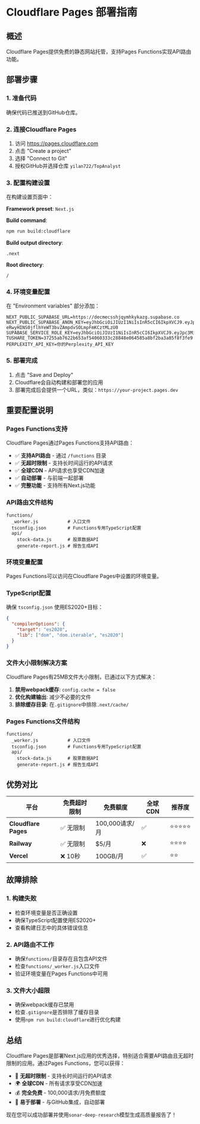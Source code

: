 # Cloudflare Pages 部署指南

## 概述
Cloudflare Pages提供免费的静态网站托管，支持Pages Functions实现API路由功能。

## 部署步骤

### 1. 准备代码
确保代码已推送到GitHub仓库。

### 2. 连接Cloudflare Pages
1. 访问 https://pages.cloudflare.com
2. 点击 "Create a project"
3. 选择 "Connect to Git"
4. 授权GitHub并选择仓库 `yilan722/TopAnalyst`

### 3. 配置构建设置
在构建设置页面中：

**Framework preset**: `Next.js`

**Build command**: 
```bash
npm run build:cloudflare
```

**Build output directory**: 
```
.next
```

**Root directory**: 
```
/
```

### 4. 环境变量配置
在 "Environment variables" 部分添加：

```
NEXT_PUBLIC_SUPABASE_URL=https://decmecsshjqymhkykazg.supabase.co
NEXT_PUBLIC_SUPABASE_ANON_KEY=eyJhbGciOiJIUzI1NiIsInR5cCI6IkpXVCJ9.eyJpc3MiOiJzdXBhYmFzZSIsInJlZiI6ImRlY21lY3NzaGpxeW1oa3lrYXpnIiwicm9sZSI6ImFub24iLCJpYXQiOjE3NTQ2MzIyNTMsImV4cCI6MjA3MDIwODI1M30.-eRwyHINS0jflhYeWT3bvZAmpdvSOLmpFmKCztMLzU0
SUPABASE_SERVICE_ROLE_KEY=eyJhbGciOiJIUzI1NiIsInR5cCI6IkpXVCJ9.eyJpc3MiOiJzdXBhYmFzZSIsInJlZiI6ImRlY21lY3NzaGpxeW1oa3lrYXpnIiwicm9sZSI6InNlcnZpY2Vfcm9sZSIsImlhdCI6MTc1NDYzMjI1MywiZXhwIjoyMDcwMjA4MjUzfQ.TYomlDXMETtWVXPcyoL8kDdRga4cw48cJmmQnfxmWkI
TUSHARE_TOKEN=37255ab7622b653af54060333c28848e064585a8bf2ba3a85f8f3fe9
PERPLEXITY_API_KEY=你的Perplexity_API_KEY
```

### 5. 部署完成
1. 点击 "Save and Deploy"
2. Cloudflare会自动构建和部署您的应用
3. 部署完成后会提供一个URL，类似：`https://your-project.pages.dev`

## 重要配置说明

### Pages Functions支持
Cloudflare Pages通过Pages Functions支持API路由：

- ✅ **支持API路由** - 通过 `/functions` 目录
- ✅ **无超时限制** - 支持长时间运行的API请求
- ✅ **全球CDN** - API请求也享受CDN加速
- ✅ **自动部署** - 与前端一起部署
- ✅ **完整功能** - 支持所有Next.js功能

### API路由文件结构
```
functions/
  _worker.js           # 入口文件
  tsconfig.json        # Functions专用TypeScript配置
  api/
    stock-data.js      # 股票数据API
    generate-report.js # 报告生成API
```

### 环境变量配置
Pages Functions可以访问在Cloudflare Pages中设置的环境变量。

### TypeScript配置
确保 `tsconfig.json` 使用ES2020+目标：

```json
{
  "compilerOptions": {
    "target": "es2020",
    "lib": ["dom", "dom.iterable", "es2020"]
  }
}
```

### 文件大小限制解决方案
Cloudflare Pages有25MB文件大小限制，已通过以下方式解决：

1. **禁用webpack缓存**: `config.cache = false`
2. **优化构建输出**: 减少不必要的文件
3. **排除缓存目录**: 在`.gitignore`中排除`.next/cache/`

### Pages Functions文件结构
```
functions/
  _worker.js           # 入口文件
  tsconfig.json        # Functions专用TypeScript配置
  api/
    stock-data.js      # 股票数据API
    generate-report.js # 报告生成API
```

## 优势对比

| 平台 | 免费超时限制 | 免费额度 | 全球CDN | 推荐度 |
|------|-------------|----------|---------|--------|
| **Cloudflare Pages** | ✅ 无限制 | 100,000请求/月 | ✅ | ⭐⭐⭐⭐⭐ |
| **Railway** | ✅ 无限制 | $5/月 | ❌ | ⭐⭐⭐⭐ |
| **Vercel** | ❌ 10秒 | 100GB/月 | ✅ | ⭐⭐ |

## 故障排除

### 1. 构建失败
- 检查环境变量是否正确设置
- 确保TypeScript配置使用ES2020+
- 查看构建日志中的具体错误信息

### 2. API路由不工作
- 确保`functions/`目录存在且包含API文件
- 检查`functions/_worker.js`入口文件
- 验证环境变量在Pages Functions中可用

### 3. 文件大小超限
- 确保webpack缓存已禁用
- 检查`.gitignore`是否排除了缓存目录
- 使用`npm run build:cloudflare`进行优化构建

## 总结

Cloudflare Pages是部署Next.js应用的优秀选择，特别适合需要API路由且无超时限制的应用。通过Pages Functions，您可以获得：

- 🚀 **无超时限制** - 支持长时间运行的API请求
- 🌍 **全球CDN** - 所有请求享受CDN加速
- 💰 **完全免费** - 100,000请求/月免费额度
- 🔧 **易于部署** - 与GitHub集成，自动部署

现在您可以成功部署并使用`sonar-deep-research`模型生成高质量报告了！